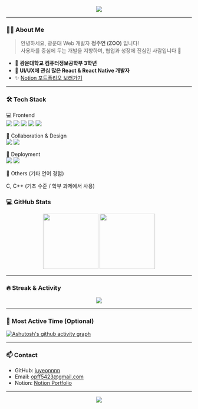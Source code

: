 <div align="center">
  <img src="https://capsule-render.vercel.app/api?type=waving&color=auto&text=Welcome%20to%20ZOO's%20GitHub!&height=200&fontAlignY=40&desc=Front-end%20Dev%20%7C%20Reacte%2&descAlignY=60&descAlign=50"/>
</div>

---

### 👩‍💻 About Me

> 안녕하세요, 광운대 Web 개발자 **정주연 (ZOO)** 입니다!  
> 사용자를 중심에 두는 개발을 지향하며, 협업과 성장에 진심인 사람입니다 🌱

- 📍 **광운대학교 컴퓨터정보공학부 3학년**
- 🧩 **UI/UX에 관심 많은 React & React Native 개발자**
- ✨ [Notion 포트폴리오 보러가기](https://pretty-bear-bd3.notion.site/UMC-8th-Web-KWU-162530e51fef80938b48c4bb677db5b4?source=copy_link)

---

### 🛠️ Tech Stack

💻 Frontend  
<img src="https://img.shields.io/badge/HTML5-E34F26?style=flat&logo=html5&logoColor=white"/>
<img src="https://img.shields.io/badge/CSS3-1572B6?style=flat&logo=css3&logoColor=white"/>
<img src="https://img.shields.io/badge/JavaScript-F7DF1E?style=flat&logo=javascript&logoColor=black"/>
<img src="https://img.shields.io/badge/React-61DAFB?style=flat&logo=react&logoColor=black"/>
<img src="https://img.shields.io/badge/React_Native-61DAFB?style=flat&logo=react&logoColor=black"/>

🎨 Collaboration & Design  
<img src="https://img.shields.io/badge/Figma-F24E1E?style=flat&logo=figma&logoColor=white"/>
<img src="https://img.shields.io/badge/Notion-000000?style=flat&logo=notion&logoColor=white"/>

🚀 Deployment  
<img src="https://img.shields.io/badge/Vercel-000000?style=flat&logo=vercel&logoColor=white"/>
<img src="https://img.shields.io/badge/GitHub-181717?style=flat&logo=github&logoColor=white"/>

🧪 Others (기타 언어 경험)

 C, C++ (기초 수준 / 학부 과제에서 사용)  


### 💻 GitHub Stats

<p align="center">
  <img src="https://github-readme-stats.vercel.app/api?username=juyeonnnn&show_icons=true&theme=default" height="150"/>
  <img src="https://github-readme-stats.vercel.app/api/top-langs/?username=juyeonnnn&layout=compact" height="150"/>
</p>

---

### 🔥 Streak & Activity

<p align="center">
  <img src="https://github-readme-streak-stats.herokuapp.com/?user=juyeonnnn&theme=default"/>
</p>

---

### 🧭 Most Active Time (Optional)

[![Ashutosh's github activity graph](https://github-readme-activity-graph.vercel.app/graph?username=juyeonnnn&bg_color=ffffff&color=000000&line=61dafb&point=1abc9c&area=true&hide_border=true)](https://github.com/ashutosh00710/github-readme-activity-graph)

---

### 📫 Contact

- GitHub: [juyeonnnn](https://github.com/juyeonnnn)
- Email: opff5423@gmail.com
- Notion: [Notion Portfolio](https://pretty-bear-bd3.notion.site/UMC-8th-Web-KWU-162530e51fef80938b48c4bb677db5b4?source=copy_link)

---

<div align="center">
  <img src="https://capsule-render.vercel.app/api?type=waving&color=gradient&height=100&section=footer"/>
</div>
